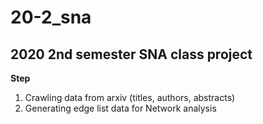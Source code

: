 # 20-2_sna 
## 2020 2nd semester SNA class project

**Step**
1. Crawling data from arxiv (titles, authors, abstracts) 
2. Generating edge list data for Network analysis
